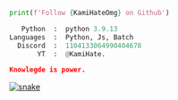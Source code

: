 

```python
print(f'Follow {KamiHateOmg} on Github')
```

```python
   Python  :  python 3.9.13
Languages  :  Python, Js, Batch
  Discord  :  1104133064990404678
       YT  :  @KamiHate.
```

```json
Knowlegde is power.
```

<a href="http://someth1ng.net/bio" target="_blank"><img src="https://github.com/KamiHateOmg/README.md/blob/output/github-contribution-grid-snake.svg" alt="snake"></a>

